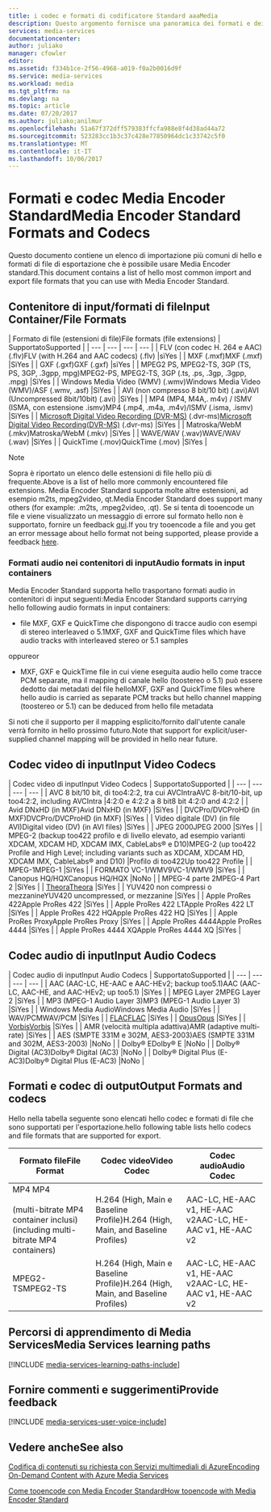 ```yaml
---
title: i codec e formati di codificatore Standard aaaMedia
description: Questo argomento fornisce una panoramica dei formati e dei codec di Media Encoder Standard.
services: media-services
documentationcenter: 
author: juliako
manager: cfowler
editor: 
ms.assetid: f334b1ce-2f56-4968-a019-f0a2b0016d9f
ms.service: media-services
ms.workload: media
ms.tgt_pltfrm: na
ms.devlang: na
ms.topic: article
ms.date: 07/20/2017
ms.author: juliako;anilmur
ms.openlocfilehash: 51a67f372dff579383ffcfa988e8f4d38ad44a72
ms.sourcegitcommit: 523283cc1b3c37c428e77850964dc1c33742c5f0
ms.translationtype: MT
ms.contentlocale: it-IT
ms.lasthandoff: 10/06/2017
---
```

# <a name="media-encoder-standard-formats-and-codecs"></a><span data-ttu-id="d0a8f-103">Formati e codec Media Encoder Standard</span><span class="sxs-lookup"><span data-stu-id="d0a8f-103">Media Encoder Standard Formats and Codecs</span></span>
<span data-ttu-id="d0a8f-104">Questo documento contiene un elenco di importazione più comuni di hello e formati di file di esportazione che è possibile usare Media Encoder standard.</span><span class="sxs-lookup"><span data-stu-id="d0a8f-104">This document contains a list of hello most common import and export file formats that you can use with Media Encoder Standard.</span></span>

## <a name="input-containerfile-formats"></a><span data-ttu-id="d0a8f-105">Contenitore di input/formati di file</span><span class="sxs-lookup"><span data-stu-id="d0a8f-105">Input Container/File Formats</span></span>
| <span data-ttu-id="d0a8f-106">Formato di file (estensioni di file)</span><span class="sxs-lookup"><span data-stu-id="d0a8f-106">File formats (file extensions)</span></span> | <span data-ttu-id="d0a8f-107">Supportato</span><span class="sxs-lookup"><span data-stu-id="d0a8f-107">Supported</span></span> |
| --- | --- | --- | --- |
| <span data-ttu-id="d0a8f-108">FLV (con codec H. 264 e AAC) (.flv)</span><span class="sxs-lookup"><span data-stu-id="d0a8f-108">FLV (with H.264 and AAC codecs) (.flv)</span></span> |<span data-ttu-id="d0a8f-109">sì</span><span class="sxs-lookup"><span data-stu-id="d0a8f-109">Yes</span></span> |
| <span data-ttu-id="d0a8f-110">MXF    (.mxf)</span><span class="sxs-lookup"><span data-stu-id="d0a8f-110">MXF    (.mxf)</span></span> |<span data-ttu-id="d0a8f-111">Sì</span><span class="sxs-lookup"><span data-stu-id="d0a8f-111">Yes</span></span> |
| <span data-ttu-id="d0a8f-112">GXF    (.gxf)</span><span class="sxs-lookup"><span data-stu-id="d0a8f-112">GXF    (.gxf)</span></span> |<span data-ttu-id="d0a8f-113">sì</span><span class="sxs-lookup"><span data-stu-id="d0a8f-113">Yes</span></span> |
| <span data-ttu-id="d0a8f-114">MPEG2 PS, MPEG2-TS, 3GP (TS, PS, 3GP, .3gpp, mpg)</span><span class="sxs-lookup"><span data-stu-id="d0a8f-114">MPEG2-PS, MPEG2-TS, 3GP (.ts, .ps, .3gp, .3gpp, .mpg)</span></span> |<span data-ttu-id="d0a8f-115">Sì</span><span class="sxs-lookup"><span data-stu-id="d0a8f-115">Yes</span></span> |
| <span data-ttu-id="d0a8f-116">Windows Media Video (WMV) (.wmv)</span><span class="sxs-lookup"><span data-stu-id="d0a8f-116">Windows Media Video (WMV)/ASF (.wmv, .asf)</span></span> |<span data-ttu-id="d0a8f-117">Sì</span><span class="sxs-lookup"><span data-stu-id="d0a8f-117">Yes</span></span> |
| <span data-ttu-id="d0a8f-118">AVI (non compresso 8 bit/10 bit) (.avi)</span><span class="sxs-lookup"><span data-stu-id="d0a8f-118">AVI (Uncompressed 8bit/10bit) (.avi)</span></span> |<span data-ttu-id="d0a8f-119">Sì</span><span class="sxs-lookup"><span data-stu-id="d0a8f-119">Yes</span></span> |
| <span data-ttu-id="d0a8f-120">MP4 (MP4, M4A,. m4v) / ISMV (ISMA, con estensione .ismv)</span><span class="sxs-lookup"><span data-stu-id="d0a8f-120">MP4 (.mp4, .m4a, .m4v)/ISMV (.isma, .ismv)</span></span> |<span data-ttu-id="d0a8f-121">Sì</span><span class="sxs-lookup"><span data-stu-id="d0a8f-121">Yes</span></span> |
| <span data-ttu-id="d0a8f-122">[Microsoft Digital Video Recording (DVR-MS)](https://msdn.microsoft.com/library/windows/desktop/dd692984) (.dvr-ms)</span><span class="sxs-lookup"><span data-stu-id="d0a8f-122">[Microsoft Digital Video Recording(DVR-MS)](https://msdn.microsoft.com/library/windows/desktop/dd692984) (.dvr-ms)</span></span> |<span data-ttu-id="d0a8f-123">Sì</span><span class="sxs-lookup"><span data-stu-id="d0a8f-123">Yes</span></span> |
| <span data-ttu-id="d0a8f-124">Matroska/WebM (.mkv)</span><span class="sxs-lookup"><span data-stu-id="d0a8f-124">Matroska/WebM (.mkv)</span></span> |<span data-ttu-id="d0a8f-125">Sì</span><span class="sxs-lookup"><span data-stu-id="d0a8f-125">Yes</span></span> |
| <span data-ttu-id="d0a8f-126">WAVE/WAV (.wav)</span><span class="sxs-lookup"><span data-stu-id="d0a8f-126">WAVE/WAV (.wav)</span></span> |<span data-ttu-id="d0a8f-127">Sì</span><span class="sxs-lookup"><span data-stu-id="d0a8f-127">Yes</span></span> |
| <span data-ttu-id="d0a8f-128">QuickTime (.mov)</span><span class="sxs-lookup"><span data-stu-id="d0a8f-128">QuickTime (.mov)</span></span> |<span data-ttu-id="d0a8f-129">Sì</span><span class="sxs-lookup"><span data-stu-id="d0a8f-129">Yes</span></span> |

> [!NOTE]
> <span data-ttu-id="d0a8f-130">Sopra è riportato un elenco delle estensioni di file hello più di frequente.</span><span class="sxs-lookup"><span data-stu-id="d0a8f-130">Above is a list of hello more commonly encountered file extensions.</span></span> <span data-ttu-id="d0a8f-131">Media Encoder Standard supporta molte altre estensioni, ad esempio m2ts, mpeg2video, qt.</span><span class="sxs-lookup"><span data-stu-id="d0a8f-131">Media Encoder Standard does support many others (for example: .m2ts, .mpeg2video, .qt).</span></span> <span data-ttu-id="d0a8f-132">Se si tenta di tooencode un file e viene visualizzato un messaggio di errore sul formato hello non è supportato, fornire un feedback [qui](https://feedback.azure.com/forums/169396-media-services/category/144411-encoding-and-processing/).</span><span class="sxs-lookup"><span data-stu-id="d0a8f-132">If you try tooencode a file and you get an error message about hello format not being supported, please provide a feedback [here](https://feedback.azure.com/forums/169396-media-services/category/144411-encoding-and-processing/).</span></span>
> 
> 

### <a name="audio-formats-in-input-containers"></a><span data-ttu-id="d0a8f-133">Formati audio nei contenitori di input</span><span class="sxs-lookup"><span data-stu-id="d0a8f-133">Audio formats in input containers</span></span>
<span data-ttu-id="d0a8f-134">Media Encoder Standard supporta hello trasportano formati audio in contenitori di input seguenti:</span><span class="sxs-lookup"><span data-stu-id="d0a8f-134">Media Encoder Standard supports carrying hello following audio formats in input containers:</span></span>

* <span data-ttu-id="d0a8f-135">file MXF, GXF e QuickTime che dispongono di tracce audio con esempi di stereo interleaved o 5.1</span><span class="sxs-lookup"><span data-stu-id="d0a8f-135">MXF, GXF and QuickTime files which have audio tracks with interleaved stereo or 5.1 samples</span></span>

<span data-ttu-id="d0a8f-136">oppure</span><span class="sxs-lookup"><span data-stu-id="d0a8f-136">or</span></span>

* <span data-ttu-id="d0a8f-137">MXF, GXF e QuickTime file in cui viene eseguita audio hello come tracce PCM separate, ma il mapping di canale hello (toostereo o 5.1) può essere dedotto dai metadati del file hello</span><span class="sxs-lookup"><span data-stu-id="d0a8f-137">MXF, GXF and QuickTime files where hello audio is carried as separate PCM tracks but hello channel mapping (toostereo or 5.1) can be deduced from hello file metadata</span></span>

<span data-ttu-id="d0a8f-138">Si noti che il supporto per il mapping esplicito/fornito dall'utente canale verrà fornito in hello prossimo futuro.</span><span class="sxs-lookup"><span data-stu-id="d0a8f-138">Note that support for explicit/user-supplied channel mapping will be provided in hello near future.</span></span>

## <a name="input-video-codecs"></a><span data-ttu-id="d0a8f-139">Codec video di input</span><span class="sxs-lookup"><span data-stu-id="d0a8f-139">Input Video Codecs</span></span>
| <span data-ttu-id="d0a8f-140">Codec video di input</span><span class="sxs-lookup"><span data-stu-id="d0a8f-140">Input Video Codecs</span></span> | <span data-ttu-id="d0a8f-141">Supportato</span><span class="sxs-lookup"><span data-stu-id="d0a8f-141">Supported</span></span> |
| --- | --- | --- | --- |
| <span data-ttu-id="d0a8f-142">AVC 8 bit/10 bit, di too4:2:2, tra cui AVCIntra</span><span class="sxs-lookup"><span data-stu-id="d0a8f-142">AVC 8-bit/10-bit, up too4:2:2, including AVCIntra</span></span> |<span data-ttu-id="d0a8f-143">4:2:0 e 4:2:2 a 8 bit</span><span class="sxs-lookup"><span data-stu-id="d0a8f-143">8 bit 4:2:0 and 4:2:2</span></span> |
| <span data-ttu-id="d0a8f-144">Avid DNxHD (in MXF)</span><span class="sxs-lookup"><span data-stu-id="d0a8f-144">Avid DNxHD (in MXF)</span></span> |<span data-ttu-id="d0a8f-145">Sì</span><span class="sxs-lookup"><span data-stu-id="d0a8f-145">Yes</span></span> |
| <span data-ttu-id="d0a8f-146">DVCPro/DVCProHD (in MXF)</span><span class="sxs-lookup"><span data-stu-id="d0a8f-146">DVCPro/DVCProHD (in MXF)</span></span> |<span data-ttu-id="d0a8f-147">Sì</span><span class="sxs-lookup"><span data-stu-id="d0a8f-147">Yes</span></span> |
| <span data-ttu-id="d0a8f-148">Video digitale (DV) (in file AVI)</span><span class="sxs-lookup"><span data-stu-id="d0a8f-148">Digital video (DV) (in AVI files)</span></span> |<span data-ttu-id="d0a8f-149">Sì</span><span class="sxs-lookup"><span data-stu-id="d0a8f-149">Yes</span></span> |
| <span data-ttu-id="d0a8f-150">JPEG 2000</span><span class="sxs-lookup"><span data-stu-id="d0a8f-150">JPEG 2000</span></span> |<span data-ttu-id="d0a8f-151">Sì</span><span class="sxs-lookup"><span data-stu-id="d0a8f-151">Yes</span></span> |
| <span data-ttu-id="d0a8f-152">MPEG-2 (backup too422 profilo e di livello elevato, ad esempio varianti XDCAM, XDCAM HD, XDCAM IMX, CableLabs® e D10)</span><span class="sxs-lookup"><span data-stu-id="d0a8f-152">MPEG-2 (up too422 Profile and High Level; including variants such as XDCAM, XDCAM HD, XDCAM IMX, CableLabs® and D10)</span></span> |<span data-ttu-id="d0a8f-153">Profilo di too422</span><span class="sxs-lookup"><span data-stu-id="d0a8f-153">Up too422 Profile</span></span> |
| <span data-ttu-id="d0a8f-154">MPEG-1</span><span class="sxs-lookup"><span data-stu-id="d0a8f-154">MPEG-1</span></span> |<span data-ttu-id="d0a8f-155">Sì</span><span class="sxs-lookup"><span data-stu-id="d0a8f-155">Yes</span></span> |
| <span data-ttu-id="d0a8f-156">FORMATO VC-1/WMV9</span><span class="sxs-lookup"><span data-stu-id="d0a8f-156">VC-1/WMV9</span></span> |<span data-ttu-id="d0a8f-157">Sì</span><span class="sxs-lookup"><span data-stu-id="d0a8f-157">Yes</span></span> |
| <span data-ttu-id="d0a8f-158">Canopus HQ/HQX</span><span class="sxs-lookup"><span data-stu-id="d0a8f-158">Canopus HQ/HQX</span></span> |<span data-ttu-id="d0a8f-159">No</span><span class="sxs-lookup"><span data-stu-id="d0a8f-159">No</span></span> |
| <span data-ttu-id="d0a8f-160">MPEG-4 parte 2</span><span class="sxs-lookup"><span data-stu-id="d0a8f-160">MPEG-4 Part 2</span></span> |<span data-ttu-id="d0a8f-161">Sì</span><span class="sxs-lookup"><span data-stu-id="d0a8f-161">Yes</span></span> |
| [<span data-ttu-id="d0a8f-162">Theora</span><span class="sxs-lookup"><span data-stu-id="d0a8f-162">Theora</span></span>](https://en.wikipedia.org/wiki/Theora) |<span data-ttu-id="d0a8f-163">Sì</span><span class="sxs-lookup"><span data-stu-id="d0a8f-163">Yes</span></span> |
| <span data-ttu-id="d0a8f-164">YUV420 non compressi o mezzanine</span><span class="sxs-lookup"><span data-stu-id="d0a8f-164">YUV420 uncompressed, or mezzanine</span></span> |<span data-ttu-id="d0a8f-165">Sì</span><span class="sxs-lookup"><span data-stu-id="d0a8f-165">Yes</span></span> |
| <span data-ttu-id="d0a8f-166">Apple ProRes 422</span><span class="sxs-lookup"><span data-stu-id="d0a8f-166">Apple ProRes 422</span></span> |<span data-ttu-id="d0a8f-167">Sì</span><span class="sxs-lookup"><span data-stu-id="d0a8f-167">Yes</span></span> |
| <span data-ttu-id="d0a8f-168">Apple ProRes 422 LT</span><span class="sxs-lookup"><span data-stu-id="d0a8f-168">Apple ProRes 422 LT</span></span> |<span data-ttu-id="d0a8f-169">Sì</span><span class="sxs-lookup"><span data-stu-id="d0a8f-169">Yes</span></span> |
| <span data-ttu-id="d0a8f-170">Apple ProRes 422 HQ</span><span class="sxs-lookup"><span data-stu-id="d0a8f-170">Apple ProRes 422 HQ</span></span> |<span data-ttu-id="d0a8f-171">Sì</span><span class="sxs-lookup"><span data-stu-id="d0a8f-171">Yes</span></span> |
| <span data-ttu-id="d0a8f-172">Apple ProRes Proxy</span><span class="sxs-lookup"><span data-stu-id="d0a8f-172">Apple ProRes Proxy</span></span> |<span data-ttu-id="d0a8f-173">Sì</span><span class="sxs-lookup"><span data-stu-id="d0a8f-173">Yes</span></span> |
| <span data-ttu-id="d0a8f-174">Apple ProRes 4444</span><span class="sxs-lookup"><span data-stu-id="d0a8f-174">Apple ProRes 4444</span></span> |<span data-ttu-id="d0a8f-175">Sì</span><span class="sxs-lookup"><span data-stu-id="d0a8f-175">Yes</span></span> |
| <span data-ttu-id="d0a8f-176">Apple ProRes 4444 XQ</span><span class="sxs-lookup"><span data-stu-id="d0a8f-176">Apple ProRes 4444 XQ</span></span> |<span data-ttu-id="d0a8f-177">Sì</span><span class="sxs-lookup"><span data-stu-id="d0a8f-177">Yes</span></span> |

## <a name="input-audio-codecs"></a><span data-ttu-id="d0a8f-178">Codec audio di input</span><span class="sxs-lookup"><span data-stu-id="d0a8f-178">Input Audio Codecs</span></span>
| <span data-ttu-id="d0a8f-179">Codec audio di input</span><span class="sxs-lookup"><span data-stu-id="d0a8f-179">Input Audio Codecs</span></span> | <span data-ttu-id="d0a8f-180">Supportato</span><span class="sxs-lookup"><span data-stu-id="d0a8f-180">Supported</span></span> |
| --- | --- | --- | --- |
| <span data-ttu-id="d0a8f-181">AAC (AAC-LC, HE-AAC e AAC-HEv2; backup too5.1)</span><span class="sxs-lookup"><span data-stu-id="d0a8f-181">AAC (AAC-LC, AAC-HE, and AAC-HEv2; up too5.1)</span></span> |<span data-ttu-id="d0a8f-182">Sì</span><span class="sxs-lookup"><span data-stu-id="d0a8f-182">Yes</span></span> |
| <span data-ttu-id="d0a8f-183">MPEG Layer 2</span><span class="sxs-lookup"><span data-stu-id="d0a8f-183">MPEG Layer 2</span></span> |<span data-ttu-id="d0a8f-184">Sì</span><span class="sxs-lookup"><span data-stu-id="d0a8f-184">Yes</span></span> |
| <span data-ttu-id="d0a8f-185">MP3 (MPEG-1 Audio Layer 3)</span><span class="sxs-lookup"><span data-stu-id="d0a8f-185">MP3 (MPEG-1 Audio Layer 3)</span></span> |<span data-ttu-id="d0a8f-186">Sì</span><span class="sxs-lookup"><span data-stu-id="d0a8f-186">Yes</span></span> |
| <span data-ttu-id="d0a8f-187">Windows Media Audio</span><span class="sxs-lookup"><span data-stu-id="d0a8f-187">Windows Media Audio</span></span> |<span data-ttu-id="d0a8f-188">Sì</span><span class="sxs-lookup"><span data-stu-id="d0a8f-188">Yes</span></span> |
| <span data-ttu-id="d0a8f-189">WAV/PCM</span><span class="sxs-lookup"><span data-stu-id="d0a8f-189">WAV/PCM</span></span> |<span data-ttu-id="d0a8f-190">Sì</span><span class="sxs-lookup"><span data-stu-id="d0a8f-190">Yes</span></span> |
| <span data-ttu-id="d0a8f-191">[FLAC](https://en.wikipedia.org/wiki/FLAC)</a></span><span class="sxs-lookup"><span data-stu-id="d0a8f-191">[FLAC](https://en.wikipedia.org/wiki/FLAC)</a></span></span> |<span data-ttu-id="d0a8f-192">Sì</span><span class="sxs-lookup"><span data-stu-id="d0a8f-192">Yes</span></span> |
| [<span data-ttu-id="d0a8f-193">Opus</span><span class="sxs-lookup"><span data-stu-id="d0a8f-193">Opus</span></span>](http://go.microsoft.com/fwlink/?LinkId=822667) |<span data-ttu-id="d0a8f-194">Sì</span><span class="sxs-lookup"><span data-stu-id="d0a8f-194">Yes</span></span> |
| <span data-ttu-id="d0a8f-195">[Vorbis](https://en.wikipedia.org/wiki/Vorbis)</a></span><span class="sxs-lookup"><span data-stu-id="d0a8f-195">[Vorbis](https://en.wikipedia.org/wiki/Vorbis)</a></span></span> |<span data-ttu-id="d0a8f-196">Sì</span><span class="sxs-lookup"><span data-stu-id="d0a8f-196">Yes</span></span> |
| <span data-ttu-id="d0a8f-197">AMR (velocità multipla adattiva)</span><span class="sxs-lookup"><span data-stu-id="d0a8f-197">AMR (adaptive multi-rate)</span></span> |<span data-ttu-id="d0a8f-198">Sì</span><span class="sxs-lookup"><span data-stu-id="d0a8f-198">Yes</span></span> |
| <span data-ttu-id="d0a8f-199">AES (SMPTE 331M e 302M, AES3-2003)</span><span class="sxs-lookup"><span data-stu-id="d0a8f-199">AES (SMPTE 331M and 302M, AES3-2003)</span></span> |<span data-ttu-id="d0a8f-200">No</span><span class="sxs-lookup"><span data-stu-id="d0a8f-200">No</span></span> |
| <span data-ttu-id="d0a8f-201">Dolby® E</span><span class="sxs-lookup"><span data-stu-id="d0a8f-201">Dolby® E</span></span> |<span data-ttu-id="d0a8f-202">No</span><span class="sxs-lookup"><span data-stu-id="d0a8f-202">No</span></span> |
| <span data-ttu-id="d0a8f-203">Dolby® Digital (AC3)</span><span class="sxs-lookup"><span data-stu-id="d0a8f-203">Dolby® Digital (AC3)</span></span> |<span data-ttu-id="d0a8f-204">No</span><span class="sxs-lookup"><span data-stu-id="d0a8f-204">No</span></span> |
| <span data-ttu-id="d0a8f-205">Dolby® Digital Plus (E-AC3)</span><span class="sxs-lookup"><span data-stu-id="d0a8f-205">Dolby® Digital Plus (E-AC3)</span></span> |<span data-ttu-id="d0a8f-206">No</span><span class="sxs-lookup"><span data-stu-id="d0a8f-206">No</span></span> |

## <a name="output-formats-and-codecs"></a><span data-ttu-id="d0a8f-207">Formati e codec di output</span><span class="sxs-lookup"><span data-stu-id="d0a8f-207">Output Formats and codecs</span></span>
<span data-ttu-id="d0a8f-208">Hello nella tabella seguente sono elencati hello codec e formati di file che sono supportati per l'esportazione.</span><span class="sxs-lookup"><span data-stu-id="d0a8f-208">hello following table lists hello codecs and file formats that are supported for export.</span></span>

| <span data-ttu-id="d0a8f-209">Formato file</span><span class="sxs-lookup"><span data-stu-id="d0a8f-209">File Format</span></span> | <span data-ttu-id="d0a8f-210">Codec video</span><span class="sxs-lookup"><span data-stu-id="d0a8f-210">Video Codec</span></span> | <span data-ttu-id="d0a8f-211">Codec audio</span><span class="sxs-lookup"><span data-stu-id="d0a8f-211">Audio Codec</span></span> |
| --- | --- | --- |
| <span data-ttu-id="d0a8f-212">MP4 </span><span class="sxs-lookup"><span data-stu-id="d0a8f-212">MP4</span></span> <br/><br/><span data-ttu-id="d0a8f-213">(multi-bitrate MP4 container inclusi)</span><span class="sxs-lookup"><span data-stu-id="d0a8f-213">(including multi-bitrate MP4 containers)</span></span> |<span data-ttu-id="d0a8f-214">H.264 (High, Main e Baseline Profile)</span><span class="sxs-lookup"><span data-stu-id="d0a8f-214">H.264 (High, Main, and Baseline Profiles)</span></span> |<span data-ttu-id="d0a8f-215">AAC-LC, HE-AAC v1, HE-AAC v2</span><span class="sxs-lookup"><span data-stu-id="d0a8f-215">AAC-LC, HE-AAC v1, HE-AAC v2</span></span> |
| <span data-ttu-id="d0a8f-216">MPEG2-TS</span><span class="sxs-lookup"><span data-stu-id="d0a8f-216">MPEG2-TS</span></span> |<span data-ttu-id="d0a8f-217">H.264 (High, Main e Baseline Profile)</span><span class="sxs-lookup"><span data-stu-id="d0a8f-217">H.264 (High, Main, and Baseline Profiles)</span></span> |<span data-ttu-id="d0a8f-218">AAC-LC, HE-AAC v1, HE-AAC v2</span><span class="sxs-lookup"><span data-stu-id="d0a8f-218">AAC-LC, HE-AAC v1, HE-AAC v2</span></span> |

## <a name="media-services-learning-paths"></a><span data-ttu-id="d0a8f-219">Percorsi di apprendimento di Media Services</span><span class="sxs-lookup"><span data-stu-id="d0a8f-219">Media Services learning paths</span></span>
[!INCLUDE [media-services-learning-paths-include](../../includes/media-services-learning-paths-include.md)]

## <a name="provide-feedback"></a><span data-ttu-id="d0a8f-220">Fornire commenti e suggerimenti</span><span class="sxs-lookup"><span data-stu-id="d0a8f-220">Provide feedback</span></span>
[!INCLUDE [media-services-user-voice-include](../../includes/media-services-user-voice-include.md)]

## <a name="see-also"></a><span data-ttu-id="d0a8f-221">Vedere anche</span><span class="sxs-lookup"><span data-stu-id="d0a8f-221">See also</span></span>
[<span data-ttu-id="d0a8f-222">Codifica di contenuti su richiesta con Servizi multimediali di Azure</span><span class="sxs-lookup"><span data-stu-id="d0a8f-222">Encoding On-Demand Content with Azure Media Services</span></span>](media-services-encode-asset.md)

[<span data-ttu-id="d0a8f-223">Come tooencode con Media Encoder Standard</span><span class="sxs-lookup"><span data-stu-id="d0a8f-223">How tooencode with Media Encoder Standard</span></span>](media-services-dotnet-encode-with-media-encoder-standard.md)

